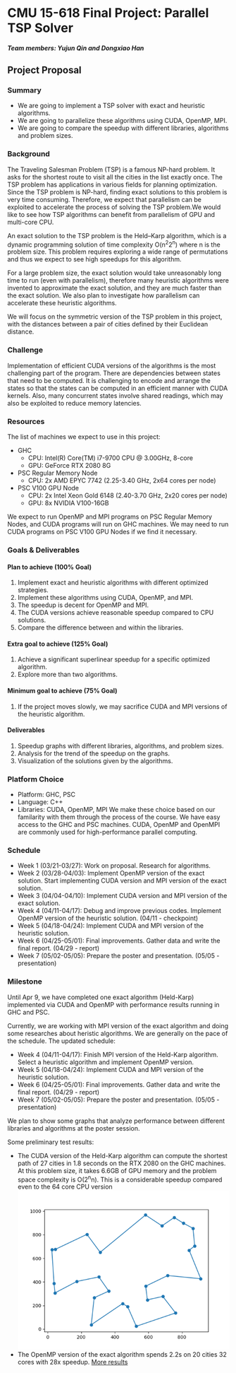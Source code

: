 # CMU 15-618 Final Project: Parallel TSP Solver
##### Team members: Yujun Qin and Dongxiao Han

## Project Proposal

### Summary
- We are going to implement a TSP solver with exact and heuristic algorithms.
- We are going to parallelize these algorithms using CUDA, OpenMP, MPI.
- We are going to compare the speedup with different libraries, algorithms and problem sizes.

### Background
The Traveling Salesman Problem (TSP) is a famous NP-hard problem. It asks for the shortest route to visit all the cities in the list exactly once. The TSP problem has applications in various fields for planning optimization. Since the TSP problem is NP-hard, finding exact solutions to this problem is very time consuming. Therefore, we expect that parallelism can be exploited to accelerate the process of solving the TSP problem.We would like to see how TSP algorithms can benefit from parallelism of GPU and multi-core CPU.

An exact solution to the TSP problem is the Held–Karp algorithm, which is a dynamic programming solution of time complexity O(n<sup>2</sup>2<sup>n</sup>) where n is the problem size. This problem requires exploring a wide range of permutations and thus we expect to see high speedups for this algorithm.

For a large problem size, the exact solution would take unreasonably long time to run (even with parallelism), therefore many heuristic algorithms were invented to approximate the exact solution, and they are much faster than the exact solution. We also plan to investigate how parallelism can accelerate these heuristic algorithms. 

We will focus on the symmetric version of the TSP problem in this project, with the distances between a pair of cities defined by their Euclidean distance.

### Challenge
Implementation of efficient CUDA versions of the algorithms is the most challenging part of the program. There are dependencies between states that need to be computed. It is challenging to encode and arrange the states so that the states can be computed in an efficient manner with CUDA kernels. Also, many concurrent states involve shared readings, which may also be exploited to reduce memory latencies.

### Resources
The list of machines we expect to use in this project:
- GHC
  - CPU: Intel(R) Core(TM) i7-9700 CPU @ 3.00GHz, 8-core
  - GPU: GeForce RTX 2080 8G
- PSC Regular Memory Node
  - CPU: 2x AMD EPYC 7742 (2.25-3.40 GHz, 2x64 cores per node)
- PSC V100 GPU Node
  - CPU: 2x Intel Xeon Gold 6148 (2.40-3.70 GHz, 2x20 cores per node)
  - GPU: 8x NVIDIA V100-16GB

We expect to run OpenMP and MPI programs on PSC Regular Memory Nodes, and CUDA programs will run on GHC machines. We may need to run CUDA programs on PSC V100 GPU Nodes if we find it necessary.

### Goals & Deliverables
#### Plan to achieve (100% Goal)
1. Implement exact and heuristic algorithms with different optimized strategies.
1. Implement these algorithms using CUDA, OpenMP, and MPI.
1. The speedup is decent for OpenMP and MPI.
1. The CUDA versions achieve reasonable speedup compared to CPU solutions.
1. Compare the difference between and within the libraries.
#### Extra goal to achieve (125% Goal)
1. Achieve a significant superlinear speedup for a specific optimized algorithm.
1. Explore more than two algorithms.
#### Minimum goal to achieve (75% Goal)
1. If the project moves slowly, we may sacrifice CUDA and MPI versions of the heuristic algorithm.

#### Deliverables
1. Speedup graphs with different libraries, algorithms, and problem sizes.
1. Analysis for the trend of the speedup on the graphs.
1. Visualization of the solutions given by the algorithms.

### Platform Choice
- Platform: GHC, PSC
- Language: C++
- Libraries: CUDA, OpenMP, MPI
We make these choice based on our familarity with them through the process of the course. We have easy access to the GHC and PSC machines. CUDA, OpenMP and OpenMPI are commonly used for high-performance parallel computing.

### Schedule
- Week 1 (03/21-03/27): Work on proposal. Research for algorithms.
- Week 2 (03/28-04/03): Implement OpenMP version of the exact solution. Start implementing CUDA version and MPI version of the exact solution.
- Week 3 (04/04-04/10): Implement CUDA version and MPI version of the exact solution.
- Week 4 (04/11-04/17): Debug and improve previous codes. Implement OpenMP version of the heuristic solution. (04/11 - checkpoint)
- Week 5 (04/18-04/24): Implement CUDA and MPI version of the heuristic solution.
- Week 6 (04/25-05/01): Final improvements. Gather data and write the final report. (04/29 - report)
- Week 7 (05/02-05/05): Prepare the poster and presentation. (05/05 - presentation)

### Milestone

Until Apr 9, we have completed one exact algorithm (Held-Karp) implemented via CUDA and OpenMP with performance results running in GHC and PSC.

Currently, we are working with MPI version of the exact algorithm and doing some researches about heristic algorithms. We are generally on the pace of the schedule. The updated schedule:
- Week 4 (04/11-04/17): Finish MPI version of the Held-Karp algorithm. Select a heuristic algorithm and implement OpenMP version.
- Week 5 (04/18-04/24): Implement CUDA and MPI version of the heuristic solution.
- Week 6 (04/25-05/01): Final improvements. Gather data and write the final report. (04/29 - report)
- Week 7 (05/02-05/05): Prepare the poster and presentation. (05/05 - presentation)

We plan to show some graphs that analyze performance between different libraries and algorithms at the poster session. 

Some preliminary test results: 
- The CUDA version of the Held-Karp algorithm can compute the shortest path of 27 cities in 1.8 seconds on the RTX 2080 on the GHC machines. At this problem size, it takes 6.6GB of GPU memory and the problem space complexity is O(2<sup>n</sup>n). This is a considerable speedup compared even to the 64 core CPU version ![alt text](https://github.com/dx-han/15618-parallel-tsp-solver/blob/main/imgs/TSP_output_27.png?raw=true)
- The OpenMP version of the exact algorithm spends 2.2s on 20 cities 32 cores with 28x speedup. [More results](https://github.com/dx-han/15618-parallel-tsp-solver/blob/dongxiah/openmp/exact_result_psc.txt)